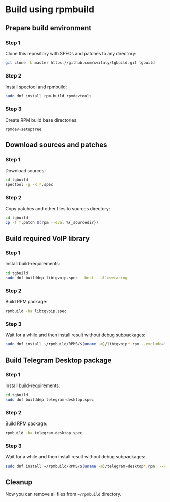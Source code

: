 # Build using rpmbuild
## Prepare build environment
### Step 1

Clone this repository with SPECs and patches to any directory:
```bash
git clone -b master https://github.com/xvitaly/tgbuild.git tgbuild
```

### Step 2

Install spectool and rpmbuild:
```bash
sudo dnf install rpm-build rpmdevtools
```

### Step 3

Create RPM build base directories:
```bash
rpmdev-setuptree
```

## Download sources and patches
### Step 1

Download sources:
```bash
cd tgbuild
spectool -g -R *.spec
```

### Step 2

Copy patches and other files to sources directory:
```bash
cd tgbuild
cp -f *.patch $(rpm --eval %{_sourcedir})
```

## Build required VoIP library
### Step 1

Install build-requirements:
```bash
cd tgbuild
sudo dnf builddep libtgvoip.spec --best --allowerasing
```

### Step 2

Build RPM package:
```bash
rpmbuild -ba libtgvoip.spec
```

### Step 3

Wait for a while and then install result without debug subpackages:
```bash
sudo dnf install ~/rpmbuild/RPMS/$(uname -m)/libtgvoip*.rpm --exclude="*debug*" --best --allowerasing
```

## Build Telegram Desktop package
### Step 1

Install build-requirements:
```bash
cd tgbuild
sudo dnf builddep telegram-desktop.spec
```

### Step 2

Build RPM package:
```bash
rpmbuild -ba telegram-desktop.spec
```

### Step 3

Wait for a while and then install result without debug subpackages:
```bash
sudo dnf install ~/rpmbuild/RPMS/$(uname -m)/telegram-desktop*.rpm  --exclude="*debug*"  --best --allowerasing
```

## Cleanup

Now you can remove all files from `~/rpmbuild` directory.
